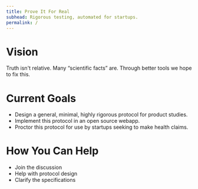 ```yaml
---
title: Prove It For Real
subhead: Rigorous testing, automated for startups.
permalink: /
---
```


# Vision

Truth isn't relative. Many “scientific facts” are. Through better tools we hope to fix this.

# Current Goals

* Design a general, minimal, highly rigorous protocol for product studies.
* Implement this protocol in an open source webapp.
* Proctor this protocol for use by startups seeking to make health claims.

# How You Can Help

* Join the discussion
* Help with protocol design
* Clarify the specifications